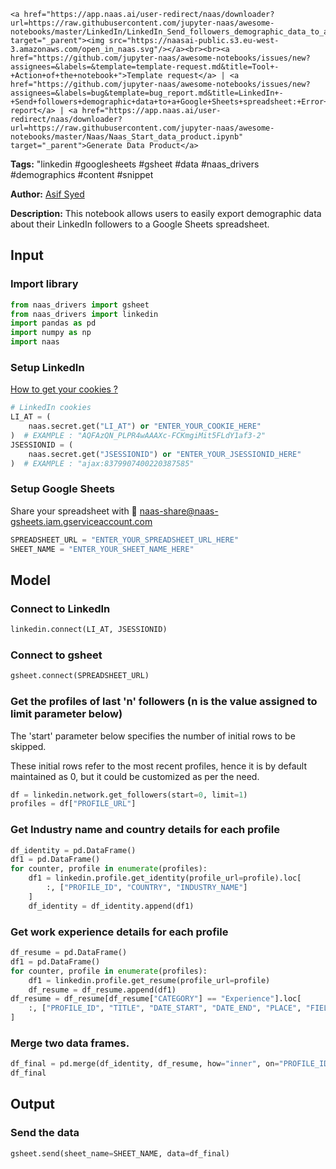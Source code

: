     <a href="https://app.naas.ai/user-redirect/naas/downloader?url=https://raw.githubusercontent.com/jupyter-naas/awesome-notebooks/master/LinkedIn/LinkedIn_Send_followers_demographic_data_to_a_Google_Sheets_spreadsheet.ipynb" target="_parent"><img src="https://naasai-public.s3.eu-west-3.amazonaws.com/open_in_naas.svg"/></a><br><br><a href="https://github.com/jupyter-naas/awesome-notebooks/issues/new?assignees=&labels=&template=template-request.md&title=Tool+-+Action+of+the+notebook+">Template request</a> | <a href="https://github.com/jupyter-naas/awesome-notebooks/issues/new?assignees=&labels=bug&template=bug_report.md&title=LinkedIn+-+Send+followers+demographic+data+to+a+Google+Sheets+spreadsheet:+Error+short+description">Bug report</a> | <a href="https://app.naas.ai/user-redirect/naas/downloader?url=https://raw.githubusercontent.com/jupyter-naas/awesome-notebooks/master/Naas/Naas_Start_data_product.ipynb" target="_parent">Generate Data Product</a>

**Tags:** "linkedin #googlesheets #gsheet #data #naas_drivers #demographics #content #snippet

**Author:** [Asif Syed](https://www.linkedin.com/in/asifsyd/)

**Description:** This notebook allows users to easily export demographic data about their LinkedIn followers to a Google Sheets spreadsheet.

## Input

### Import library


```python
from naas_drivers import gsheet
from naas_drivers import linkedin
import pandas as pd
import numpy as np
import naas
```

### Setup LinkedIn
<a href='https://www.notion.so/LinkedIn-driver-Get-your-cookies-d20a8e7e508e42af8a5b52e33f3dba75'>How to get your cookies ?</a>


```python
# LinkedIn cookies
LI_AT = (
    naas.secret.get("LI_AT") or "ENTER_YOUR_COOKIE_HERE"
)  # EXAMPLE : "AQFAzQN_PLPR4wAAAXc-FCKmgiMit5FLdY1af3-2"
JSESSIONID = (
    naas.secret.get("JSESSIONID") or "ENTER_YOUR_JSESSIONID_HERE"
)  # EXAMPLE : "ajax:8379907400220387585"
```

### Setup Google Sheets
Share your spreadsheet with 🔗 naas-share@naas-gsheets.iam.gserviceaccount.com


```python
SPREADSHEET_URL = "ENTER_YOUR_SPREADSHEET_URL_HERE"
SHEET_NAME = "ENTER_YOUR_SHEET_NAME_HERE"
```

## Model

### Connect to LinkedIn


```python
linkedin.connect(LI_AT, JSESSIONID)
```

### Connect to gsheet


```python
gsheet.connect(SPREADSHEET_URL)
```

### Get the profiles of last 'n' followers (n is the value assigned to limit parameter below)

The 'start' parameter below specifies the number of initial rows to be skipped. 

These initial rows refer to the most recent profiles, hence it is by default maintained as 0, but it could be customized as per the need. 


```python
df = linkedin.network.get_followers(start=0, limit=1)
profiles = df["PROFILE_URL"]
```

### Get Industry name and country details for each profile


```python
df_identity = pd.DataFrame()
df1 = pd.DataFrame()
for counter, profile in enumerate(profiles):
    df1 = linkedin.profile.get_identity(profile_url=profile).loc[
        :, ["PROFILE_ID", "COUNTRY", "INDUSTRY_NAME"]
    ]
    df_identity = df_identity.append(df1)
```

### Get work experience details for each profile


```python
df_resume = pd.DataFrame()
df1 = pd.DataFrame()
for counter, profile in enumerate(profiles):
    df1 = linkedin.profile.get_resume(profile_url=profile)
    df_resume = df_resume.append(df1)
df_resume = df_resume[df_resume["CATEGORY"] == "Experience"].loc[
    :, ["PROFILE_ID", "TITLE", "DATE_START", "DATE_END", "PLACE", "FIELD"]
]
```

### Merge two data frames.


```python
df_final = pd.merge(df_identity, df_resume, how="inner", on="PROFILE_ID")
df_final
```

## Output

### Send the data


```python
gsheet.send(sheet_name=SHEET_NAME, data=df_final)
```
